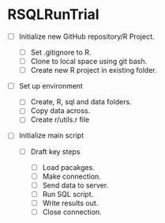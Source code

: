 # RSQLRunTrial

- [ ] Initialize new GitHub repository/R Project.

   - [ ] Set .gitignore to R.
   - [ ] Clone to local space using git bash.
   - [ ] Create new R project in existing folder.
   
- [ ] Set up environment
   
   - [ ] Create, R, sql and data folders.
   - [ ] Copy data across.
   - [ ] Create r/utils.r file

- [ ] Initialize main script

   - [ ] Draft key steps
      
      - [ ] Load pacakges.
      - [ ] Make connection.
      - [ ] Send data to server.
      - [ ] Run SQL script.
      - [ ] Write results out.
      - [ ] Close connection.